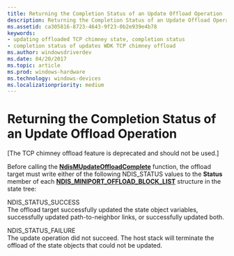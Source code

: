 ```yaml
---
title: Returning the Completion Status of an Update Offload Operation
description: Returning the Completion Status of an Update Offload Operation
ms.assetid: ca305816-8723-4643-9f23-0b2e939e4b78
keywords:
- updating offloaded TCP chimney state, completion status
- completion status of updates WDK TCP chimney offload
ms.author: windowsdriverdev
ms.date: 04/20/2017
ms.topic: article
ms.prod: windows-hardware
ms.technology: windows-devices
ms.localizationpriority: medium
---
```


# Returning the Completion Status of an Update Offload Operation


\[The TCP chimney offload feature is deprecated and should not be used.\]




Before calling the [**NdisMUpdateOffloadComplete**](https://msdn.microsoft.com/library/windows/hardware/ff563694) function, the offload target must write either of the following NDIS\_STATUS values to the **Status** member of each [**NDIS\_MINIPORT\_OFFLOAD\_BLOCK\_LIST**](https://msdn.microsoft.com/library/windows/hardware/ff566469) structure in the state tree:

<a href="" id="ndis-status-success"></a>NDIS\_STATUS\_SUCCESS  
The offload target successfully updated the state object variables, successfully updated path-to-neighbor links, or successfully updated both.

<a href="" id="ndis-status-failure"></a>NDIS\_STATUS\_FAILURE  
The update operation did not succeed. The host stack will terminate the offload of the state objects that could not be updated.

 

 





